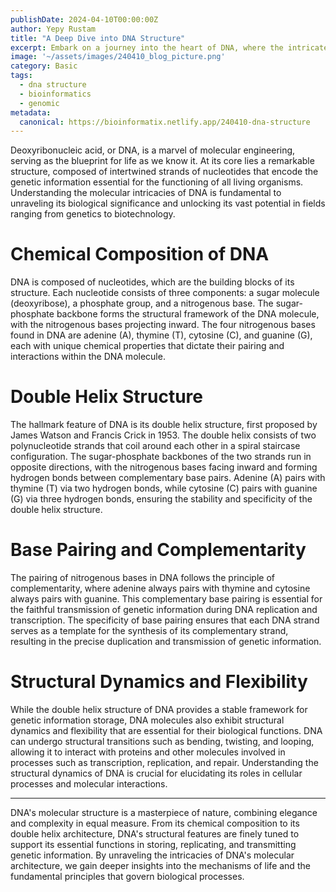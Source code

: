 ```yaml
---
publishDate: 2024-04-10T00:00:00Z
author: Yepy Rustam
title: "A Deep Dive into DNA Structure"
excerpt: Embark on a journey into the heart of DNA, where the intricate molecular structure holds the key to life's mysteries. From its iconic double helix configuration to the chemical composition of its building blocks, DNA's structural elegance is a testament to nature's brilliance. In this detailed exploration, we unravel the complexities of DNA's molecular architecture, shedding light on the bonds, bases, and backbone that define its essence.  
image: '~/assets/images/240410_blog_picture.png'
category: Basic
tags:
  - dna structure
  - bioinformatics
  - genomic
metadata:
  canonical: https://bioinformatix.netlify.app/240410-dna-structure
---
```


Deoxyribonucleic acid, or DNA, is a marvel of molecular engineering, serving as the blueprint for life as we know it. At its core lies a remarkable structure, composed of intertwined strands of nucleotides that encode the genetic information essential for the functioning of all living organisms. Understanding the molecular intricacies of DNA is fundamental to unraveling its biological significance and unlocking its vast potential in fields ranging from genetics to biotechnology.

# Chemical Composition of DNA

DNA is composed of nucleotides, which are the building blocks of its structure. Each nucleotide consists of three components: a sugar molecule (deoxyribose), a phosphate group, and a nitrogenous base. The sugar-phosphate backbone forms the structural framework of the DNA molecule, with the nitrogenous bases projecting inward. The four nitrogenous bases found in DNA are adenine (A), thymine (T), cytosine (C), and guanine (G), each with unique chemical properties that dictate their pairing and interactions within the DNA molecule.

# Double Helix Structure

The hallmark feature of DNA is its double helix structure, first proposed by James Watson and Francis Crick in 1953. The double helix consists of two polynucleotide strands that coil around each other in a spiral staircase configuration. The sugar-phosphate backbones of the two strands run in opposite directions, with the nitrogenous bases facing inward and forming hydrogen bonds between complementary base pairs. Adenine (A) pairs with thymine (T) via two hydrogen bonds, while cytosine (C) pairs with guanine (G) via three hydrogen bonds, ensuring the stability and specificity of the double helix structure.

# Base Pairing and Complementarity

The pairing of nitrogenous bases in DNA follows the principle of complementarity, where adenine always pairs with thymine and cytosine always pairs with guanine. This complementary base pairing is essential for the faithful transmission of genetic information during DNA replication and transcription. The specificity of base pairing ensures that each DNA strand serves as a template for the synthesis of its complementary strand, resulting in the precise duplication and transmission of genetic information.

# Structural Dynamics and Flexibility

While the double helix structure of DNA provides a stable framework for genetic information storage, DNA molecules also exhibit structural dynamics and flexibility that are essential for their biological functions. DNA can undergo structural transitions such as bending, twisting, and looping, allowing it to interact with proteins and other molecules involved in processes such as transcription, replication, and repair. Understanding the structural dynamics of DNA is crucial for elucidating its roles in cellular processes and molecular interactions.

***

DNA's molecular structure is a masterpiece of nature, combining elegance and complexity in equal measure. From its chemical composition to its double helix architecture, DNA's structural features are finely tuned to support its essential functions in storing, replicating, and transmitting genetic information. By unraveling the intricacies of DNA's molecular architecture, we gain deeper insights into the mechanisms of life and the fundamental principles that govern biological processes.
